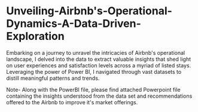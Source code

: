 # Unveiling-Airbnb's-Operational-Dynamics-A-Data-Driven-Exploration

Embarking on a journey to unravel the intricacies of Airbnb's operational landscape, I delved into the data to extract valuable insights that shed light on user experiences and satisfaction levels across a myriad of listed stays. Leveraging the power of Power BI, I navigated through vast datasets to distill meaningful patterns and trends.

Note- Along with the PowerBI file, please find attached Powerpoint file containing the insights understood from the data set and recommendations offered to the Airbnb to improve it's market offerings. 
